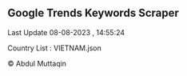 

## Google Trends Keywords Scraper 
 
Last Update 08-08-2023 , 14:55:24

Country List :
VIETNAM.json



© Abdul Muttaqin 
